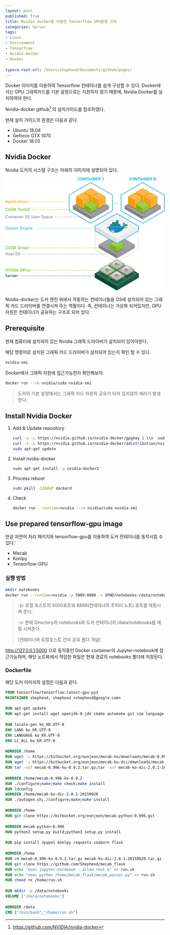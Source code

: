 ```yaml
---
layout: post
published: True
title: Nvidia docker를 이용한 Tensorflow GPU환경 구축
categories: Server
tags:
- Linux
- Environment
- Tensorflow
- Nvidia-docker
- Docker

typora-root-url: /Users/shephexd/Documents/github/pages/
---
```




Docker 이미지를 이용하여 Tensorflow 컨테이너를 쉽게 구성할 수 있다. Docker에서는 GPU 그래픽카드를 기본 설정으로는 지원하지 않기 때문에, Nvidia Docker를 설치하여야 한다.



Nvidia-docker github[^nvidia-docker] 의 설치가이드를 참조하였다.



현재 설치 가이드의 환경은 다음과 같다.

- Ubuntu 18.04
- Geforce GTX 1070
- Docker 18.03



<!--more-->



## Nvidia Docker

Nvidia 도커의 시스템 구조는 아래의 이미지에 설명되어 있다.

![nvidia-docker](/assets/post_images/docker/nvidia-docker.png)



Nvidia-docker는 도커 엔진 위에서 작동하는 컨테이너들을 OS에 설치되어 있는 그래픽 카드 드라이버를 연결시켜 주는 역활이다. 즉, 컨테이너는 가상화 되어있지만, GPU 자원은 컨테이너가 공유하는 구조로 되어 있다.



## Prerequisite

현재 컴퓨터에 설치되어 있는 Nvidia 그래픽 드라이버가 설치되어 있어야한다.



해당 명령어로 설치된 그래픽 카드 드라이버가 설치되어 있는지 확인 할 수 있다.

```bash
nvidia-smi
```



Docker에서 그래픽 자원에 접근가능한지 확인해보자.

```bash
docker run --rm nvidia/cuda nvidia-smi
```

> 도커의 기본 설정에서는 그래픽 카드 자원의 공유가 되어 있지않아 에러가 발생한다.





## Install Nvidia Docker



1. Add & Update repository

   ```bash
   curl -s -L https://nvidia.github.io/nvidia-docker/gpgkey | \\n  sudo apt-key add -\ndistribution=$(. /etc/os-release;echo $ID$VERSION_ID)
   curl -s -L https://nvidia.github.io/nvidia-docker/$distribution/nvidia-docker.list | \\n  sudo tee /etc/apt/sources.list.d/nvidia-docker.list
   sudo apt-get update
   ```

   



2. Install nvidia-docker

   ```bash
   sudo apt-get install -y nvidia-docker2
   ```

   

3. Process reboot

   ```bash
   sudo pkill -SIGHUP dockerd
   ```

   

4. Check

   ```bash
   docker run --runtime=nvidia --rm nvidia/cuda nvidia-smi
   ```

   

## Use prepared tensorflow-gpu image



한글 자연어 처리 패키지와 tensorflow-gpu를 이용하여 도커 컨테이너를 동작시킬 수 있다.'

- Mecab
- Konlpy
- Tensorflow-GPU



### 실행 방법

```bash
mkdir notebooks
docker run --runtime=nvidia -p 5000:8888 -v $PWD/notebooks:/data/notebooks shephexd/mecab_parser
```

> -p: 로컬 호스트의 5000포트와 8888(컨테이너의 주피터 노트) 포트를 매핑시켜 준다.
>
> -v: 현재 Directory의 notebooks와 도커 컨테이너의 /data/notebooks를 매핑 시켜준다.
>
> (컨테이너와 로컬호스트 간의 공유 폴더 개념)



http://127.0.0.1:5000 으로 동작중인 Docker container의 Jupyter-notebook에 접근가능하며, 해당 노트북에서 작업한 파일은 현재 경로의 notebooks 폴더에 저장된다. 



### Dockerfile

해당 도커 이미지의 설정은 다음과 같다.

```dockerfile
FROM tensorflow/tensorflow:latest-gpu-py3
MAINTAINER shephexd, shephexd <shephexd@google.com>

RUN apt-get update
RUN apt-get install wget openjdk-8-jdk cmake automake git vim language-pack-ko -y

RUN locale-gen ko_KR.UTF-8
ENV LANG ko_KR.UTF-8
ENV LANGUAGE ko_KR.UTF-8
ENV LC_ALL ko_KR.UTF-8

WORKDIR /home
RUN wget -c https://bitbucket.org/eunjeon/mecab-ko/downloads/mecab-0.996-ko-0.9.2.tar.gz
RUN wget -c https://bitbucket.org/eunjeon/mecab-ko-dic/downloads/mecab-ko-dic-2.0.1-20150920.tar.gz
RUN tar -xvf mecab-0.996-ko-0.9.2.tar.gz;tar -xvf mecab-ko-dic-2.0.1-20150920.tar.gz

WORKDIR /home/mecab-0.996-ko-0.9.2
RUN ./configure;make;make check;make install
RUN ldconfig
WORKDIR /home/mecab-ko-dic-2.0.1-20150920
RUN ./autogen.sh;./configure;make;make install

WORKDIR /home
RUN git clone https://bitbucket.org/eunjeon/mecab-python-0.996.git

WORKDIR mecab-python-0.996
RUN python3 setup.py build;python3 setup.py install

RUN pip install Jpype1 konlpy requests seaborn flask

WORKDIR /home
RUN rm mecab-0.996-ko-0.9.2.tar.gz mecab-ko-dic-2.0.1-20150920.tar.gz
RUN git clone https://github.com/Shephexd/mecab_flask
RUN echo "exec jupyter-notebook --allow-root &" >> run.sh
RUN echo "exec python /home/mecab_flask/mecab_parser.py" >> run.sh
RUN chmod +x /home/run.sh

RUN mkdir -p /data/notebooks
VOLUME ["/data/notebooks"]

WORKDIR /data
CMD ["/bin/bash","/home/run.sh"]
```



[^nvidia-docker]: https://github.com/NVIDIA/nvidia-docker

